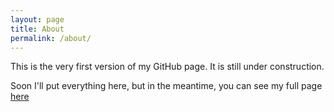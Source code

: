 ```yaml
---
layout: page
title: About
permalink: /about/
---
```


This is the very first version of my GitHub page. It is still under construction.

Soon I'll put everything here, but in the meantime, you can see my full page [here](http://ccd.cua.uam.mx/~evillatoro)
